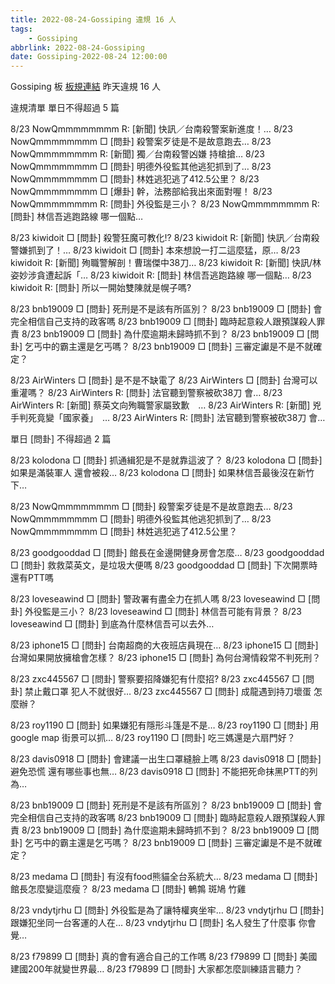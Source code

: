 ```yaml
---
title: 2022-08-24-Gossiping 違規 16 人
tags:
    - Gossiping
abbrlink: 2022-08-24-Gossiping
date: Gossiping-2022-08-24 12:00:00
---
```

Gossiping 板 [板規連結](https://www.ptt.cc/bbs/Gossiping/M.1637425085.A.07D.html)
昨天違規 16 人
<!-- more -->

違規清單
單日不得超過 5 篇

8/23 NowQmmmmmmmm R: [新聞] 快訊／台南殺警案新進度！…
8/23 NowQmmmmmmmm □ [問卦] 殺警案歹徒是不是故意跑去…
8/23 NowQmmmmmmmm R: [新聞] 獨／台南殺警凶嫌 持槍搶…
8/23 NowQmmmmmmmm □ [問卦] 明德外役監其他逃犯抓到了…
8/23 NowQmmmmmmmm □ [問卦] 林姓逃犯逃了412.5公里？
8/23 NowQmmmmmmmm □ [爆卦] 幹，法務部給我出來面對喔！
8/23 NowQmmmmmmmm R: [問卦] 外役監是三小？
8/23 NowQmmmmmmmm R: [問卦] 林信吾逃跑路線 哪一個點…

8/23 kiwidoit □ [問卦] 殺警狂魔可教化!?
8/23 kiwidoit R: [新聞] 快訊／台南殺警嫌抓到了！…
8/23 kiwidoit □ [問卦] 本來想說一打二這麼猛，原…
8/23 kiwidoit R: [新聞] 殉職警解剖！曹瑞傑中38刀…
8/23 kiwidoit R: [新聞] 快訊/林姿妙涉貪遭起訴「…
8/23 kiwidoit R: [問卦] 林信吾逃跑路線 哪一個點…
8/23 kiwidoit R: [問卦] 所以一開始雙陳就是幌子嗎?

8/23 bnb19009 □ [問卦] 死刑是不是該有所區別？
8/23 bnb19009 □ [問卦] 會完全相信自己支持的政客嗎
8/23 bnb19009 □ [問卦] 臨時起意殺人跟預謀殺人罪責
8/23 bnb19009 □ [問卦] 為什麼逾期未歸時抓不到？
8/23 bnb19009 □ [問卦] 乞丐中的霸主還是乞丐嗎？
8/23 bnb19009 □ [問卦] 三審定讞是不是不就確定？

8/23 AirWinters □ [問卦] 是不是不缺電了
8/23 AirWinters □ [問卦] 台灣可以重灌嗎？
8/23 AirWinters R: [問卦] 法官聽到警察被砍38刀 會…
8/23 AirWinters R: [新聞] 蔡英文向殉職警家屬致歉　…
8/23 AirWinters R: [新聞] 兇手判死竟變「國家養」　…
8/23 AirWinters R: [問卦] 法官聽到警察被砍38刀 會…

單日 [問卦] 不得超過 2 篇

8/23 kolodona □ [問卦] 抓通緝犯是不是就靠這波了？
8/23 kolodona □ [問卦] 如果是滿裝軍人 還會被殺…
8/23 kolodona □ [問卦] 如果林信吾最後沒在新竹下…

8/23 NowQmmmmmmmm □ [問卦] 殺警案歹徒是不是故意跑去…
8/23 NowQmmmmmmmm □ [問卦] 明德外役監其他逃犯抓到了…
8/23 NowQmmmmmmmm □ [問卦] 林姓逃犯逃了412.5公里？

8/23 goodgooddad □ [問卦] 館長在金邊開健身房會怎麼…
8/23 goodgooddad □ [問卦] 救救菜英文，是垃圾大便嗎
8/23 goodgooddad □ [問卦] 下次開票時還有PTT嗎

8/23 loveseawind □ [問卦] 警政署有盡全力在抓人嗎
8/23 loveseawind □ [問卦] 外役監是三小？
8/23 loveseawind □ [問卦] 林信吾可能有背景？
8/23 loveseawind □ [問卦] 到底為什麼林信吾可以去外…

8/23 iphone15 □ [問卦] 台南超商的大夜班店員現在…
8/23 iphone15 □ [問卦] 台灣如果開放擁槍會怎樣？
8/23 iphone15 □ [問卦] 為何台灣情殺常不判死刑？

8/23 zxc445567 □ [問卦] 警察要招降嫌犯有什麼招?
8/23 zxc445567 □ [問卦] 禁止戴口罩 犯人不就很好…
8/23 zxc445567 □ [問卦] 成龍遇到持刀壞蛋 怎麼辦？

8/23 roy1190 □ [問卦] 如果嫌犯有隱形斗篷是不是…
8/23 roy1190 □ [問卦] 用google map 街景可以抓…
8/23 roy1190 □ [問卦] 吃三媽還是六扇門好？

8/23 davis0918 □ [問卦] 會建議一出生口罩縫臉上嗎
8/23 davis0918 □ [問卦] 避免恐慌 還有哪些事也無…
8/23 davis0918 □ [問卦] 不能把死命抹黑PTT的列為…

8/23 bnb19009 □ [問卦] 死刑是不是該有所區別？
8/23 bnb19009 □ [問卦] 會完全相信自己支持的政客嗎
8/23 bnb19009 □ [問卦] 臨時起意殺人跟預謀殺人罪責
8/23 bnb19009 □ [問卦] 為什麼逾期未歸時抓不到？
8/23 bnb19009 □ [問卦] 乞丐中的霸主還是乞丐嗎？
8/23 bnb19009 □ [問卦] 三審定讞是不是不就確定？

8/23 medama □ [問卦] 有沒有food熊貓全台系統大…
8/23 medama □ [問卦] 館長怎麼變這麼瘦？
8/23 medama □ [問卦] 鵪鶉 斑鳩 竹雞

8/23 vndytjrhu □ [問卦] 外役監是為了讓特權爽坐牢…
8/23 vndytjrhu □ [問卦] 跟嫌犯坐同一台客運的人在…
8/23 vndytjrhu □ [問卦] 名人發生了什麼事 你會覺…

8/23 f79899 □ [問卦] 真的會有適合自己的工作嗎
8/23 f79899 □ [問卦] 美國建國200年就變世界最…
8/23 f79899 □ [問卦] 大家都怎麼訓練語言聽力？